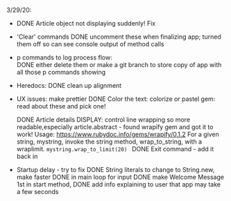3/29/20:

* DONE Article object not displaying suddenly! Fix

* 'Clear' commands
    DONE uncomment these when finalizing app; turned them off so can see console output of method calls

* p commands to log process flow:  
    DONE either delete them or make a git branch to store copy of app with all those p commands showing

* Heredocs:
    DONE  clean up alignment


*  UX issues: make prettier
    DONE  Color the text: colorize or pastel gem: read about these and pick one!
    
    DONE  Article details DISPLAY: control line wrapping so more readable,especially article.abstract
          - found wrapify gem and got it to work!
            Usage: https://www.rubydoc.info/gems/wrapify/0.1.2
            For a given string, mystring, invoke the string method, wrap_to_string, with a wraplimit.
            ```mystring.wrap_to_limit(20)
            ```
    DONE Exit command - add it back in

*  Startup delay - try to fix
    DONE  String literals to change to String.new, make faster
          DONE  in main loop for input
    DONE  make Welcome Message 1st in start method, 
    DONE add info explaining to user that app may take a few seconds


